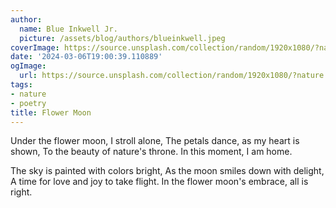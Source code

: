 ```yaml
---
author:
  name: Blue Inkwell Jr.
  picture: /assets/blog/authors/blueinkwell.jpeg
coverImage: https://source.unsplash.com/collection/random/1920x1080/?nature
date: '2024-03-06T19:00:39.110889'
ogImage:
  url: https://source.unsplash.com/collection/random/1920x1080/?nature
tags:
- nature
- poetry
title: Flower Moon
---
```


Under the flower moon, I stroll alone,
The petals dance, as my heart is shown,
To the beauty of nature's throne.
In this moment, I am home.

The sky is painted with colors bright,
As the moon smiles down with delight,
A time for love and joy to take flight.
In the flower moon's embrace, all is right.